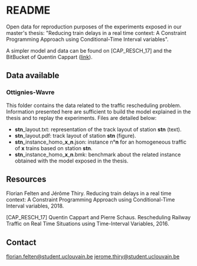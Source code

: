 # README
Open data for reproduction purposes of the experiments exposed in our master's thesis: "Reducing train delays in a real time context: A Constraint Programming Approach using Conditional-Time Interval variables".

A simpler model and data can be found on [CAP_RESCH_17] and the BitBucket of Quentin Cappart ([link](https://bitbucket.org/qcappart/qcappart_opendata)).

## Data available

### Ottignies-Wavre
This folder contains the data related to the traffic rescheduling problem.
Information presented here are sufficient to build the model explained in the thesis and to replay the experiments.
Files are detailed below:

* **stn**\_layout.txt: representation of the track layout of station **stn** (text).
* **stn**\_layout.pdf: track layout of station **stn** (figure).
* **stn**\_instance_homo\_**x**\_**n**.json: instance n°**n** for an homogeneous traffic of **x** trains based on station **stn**.
* **stn**\_instance_homo\_**x**\_**n**.bmk: benchmark about the related instance obtained with the model exposed in the thesis.

## Resources

Florian Felten and Jérôme Thiry. Reducing train delays in a real time context: A Constraint Programming Approach using Conditional-Time Interval variables, 2018.

[CAP_RESCH_17] Quentin Cappart and Pierre Schaus. Rescheduling Railway Traffic on Real Time Situations using Time-Interval Variables, 2016.
## Contact

florian.felten@student.uclouvain.be
jerome.thiry@student.uclouvain.be

